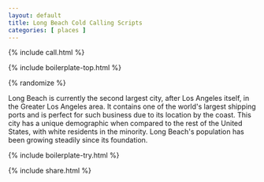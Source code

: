 ```yaml
---
layout: default
title: Long Beach Cold Calling Scripts
categories: [ places ]
---
```


{% include call.html %}

{% include boilerplate-top.html %}


{% randomize %}

Long Beach is currently the second largest city, after Los Angeles itself, in the Greater Los Angeles area. It contains one of the world's largest shipping ports and is perfect for such business due to its location by the coast. This city has a unique demographic when compared to the rest of the United States, with white residents in the minority. Long Beach's population has been growing steadily since its foundation.

{% include boilerplate-try.html %}

{% include share.html %}